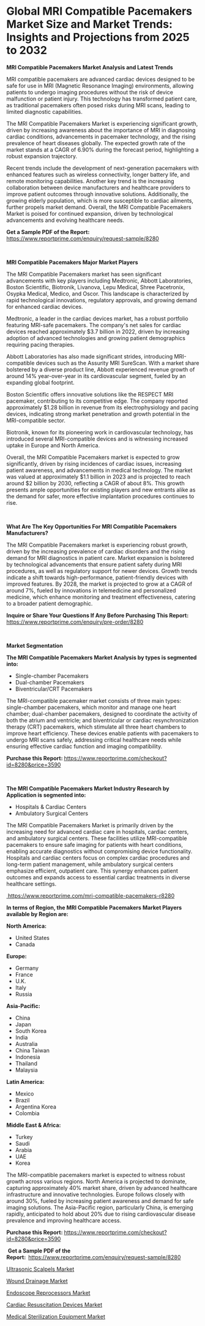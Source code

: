 <p><h1>Global MRI Compatible Pacemakers Market Size and Market Trends: Insights and Projections from 2025 to 2032</h1></p><p><strong>MRI Compatible Pacemakers Market Analysis and Latest Trends</strong></p>
<p><p>MRI compatible pacemakers are advanced cardiac devices designed to be safe for use in MRI (Magnetic Resonance Imaging) environments, allowing patients to undergo imaging procedures without the risk of device malfunction or patient injury. This technology has transformed patient care, as traditional pacemakers often posed risks during MRI scans, leading to limited diagnostic capabilities.</p><p>The MRI Compatible Pacemakers Market is experiencing significant growth, driven by increasing awareness about the importance of MRI in diagnosing cardiac conditions, advancements in pacemaker technology, and the rising prevalence of heart diseases globally. The expected growth rate of the market stands at a CAGR of 6.90% during the forecast period, highlighting a robust expansion trajectory.</p><p>Recent trends include the development of next-generation pacemakers with enhanced features such as wireless connectivity, longer battery life, and remote monitoring capabilities. Another key trend is the increasing collaboration between device manufacturers and healthcare providers to improve patient outcomes through innovative solutions. Additionally, the growing elderly population, which is more susceptible to cardiac ailments, further propels market demand. Overall, the MRI Compatible Pacemakers Market is poised for continued expansion, driven by technological advancements and evolving healthcare needs.</p></p>
<p><strong>Get a Sample PDF of the Report:&nbsp;</strong> <a href="https://www.reportprime.com/enquiry/request-sample/8280?utm_campaign=1169&utm_medium=2&utm_source=Github&utm_content=ia&utm_term=19032025&utm_id=mri-compatible-pacemakers">https://www.reportprime.com/enquiry/request-sample/8280</a></p>
<p>&nbsp;</p>
<p><strong>MRI Compatible Pacemakers Major Market Players</strong></p>
<p><p>The MRI Compatible Pacemakers market has seen significant advancements with key players including Medtronic, Abbott Laboratories, Boston Scientific, Biotronik, Livanova, Lepu Medical, Shree Pacetronix, Osypka Medical, Medico, and Oscor. This landscape is characterized by rapid technological innovations, regulatory approvals, and growing demand for enhanced cardiac devices.</p><p>Medtronic, a leader in the cardiac devices market, has a robust portfolio featuring MRI-safe pacemakers. The company's net sales for cardiac devices reached approximately $3.7 billion in 2022, driven by increasing adoption of advanced technologies and growing patient demographics requiring pacing therapies.</p><p>Abbott Laboratories has also made significant strides, introducing MRI-compatible devices such as the Assurity MRI SureScan. With a market share bolstered by a diverse product line, Abbott experienced revenue growth of around 14% year-over-year in its cardiovascular segment, fueled by an expanding global footprint.</p><p>Boston Scientific offers innovative solutions like the RESPECT MRI pacemaker, contributing to its competitive edge. The company reported approximately $1.28 billion in revenue from its electrophysiology and pacing devices, indicating strong market penetration and growth potential in the MRI-compatible sector.</p><p>Biotronik, known for its pioneering work in cardiovascular technology, has introduced several MRI-compatible devices and is witnessing increased uptake in Europe and North America.</p><p>Overall, the MRI Compatible Pacemakers market is expected to grow significantly, driven by rising incidences of cardiac issues, increasing patient awareness, and advancements in medical technology. The market was valued at approximately $1.1 billion in 2023 and is projected to reach around $2 billion by 2030, reflecting a CAGR of about 8%. This growth presents ample opportunities for existing players and new entrants alike as the demand for safer, more effective implantation procedures continues to rise.</p></p>
<p>&nbsp;</p>
<p><strong>What Are The Key Opportunities For MRI Compatible Pacemakers Manufacturers?</strong></p>
<p><p>The MRI Compatible Pacemakers market is experiencing robust growth, driven by the increasing prevalence of cardiac disorders and the rising demand for MRI diagnostics in patient care. Market expansion is bolstered by technological advancements that ensure patient safety during MRI procedures, as well as regulatory support for newer devices. Growth trends indicate a shift towards high-performance, patient-friendly devices with improved features. By 2028, the market is projected to grow at a CAGR of around 7%, fueled by innovations in telemedicine and personalized medicine, which enhance monitoring and treatment effectiveness, catering to a broader patient demographic.</p></p>
<p><strong>Inquire or Share Your Questions If Any Before Purchasing This Report:</strong> <a href="https://www.reportprime.com/enquiry/pre-order/8280?utm_campaign=1169&utm_medium=2&utm_source=Github&utm_content=ia&utm_term=19032025&utm_id=mri-compatible-pacemakers">https://www.reportprime.com/enquiry/pre-order/8280</a></p>
<p>&nbsp;</p>
<p><strong>Market Segmentation</strong></p>
<p><strong>The MRI Compatible Pacemakers Market Analysis by types is segmented into:</strong></p>
<p><ul><li>Single-chamber Pacemakers</li><li>Dual-chamber Pacemakers</li><li>Biventricular/CRT Pacemakers</li></ul></p>
<p><p>The MRI-compatible pacemaker market consists of three main types: single-chamber pacemakers, which monitor and manage one heart chamber; dual-chamber pacemakers, designed to coordinate the activity of both the atrium and ventricle; and biventricular or cardiac resynchronization therapy (CRT) pacemakers, which stimulate all three heart chambers to improve heart efficiency. These devices enable patients with pacemakers to undergo MRI scans safely, addressing critical healthcare needs while ensuring effective cardiac function and imaging compatibility.</p></p>
<p><strong>Purchase this Report:&nbsp;</strong><a href="https://www.reportprime.com/checkout?id=8280&price=3590&utm_campaign=1169&utm_medium=2&utm_source=Github&utm_content=ia&utm_term=19032025&utm_id=mri-compatible-pacemakers">https://www.reportprime.com/checkout?id=8280&price=3590</a></p>
<p>&nbsp;</p>
<p><strong>The MRI Compatible Pacemakers Market Industry Research by Application is segmented into:</strong></p>
<p><ul><li>Hospitals & Cardiac Centers</li><li>Ambulatory Surgical Centers</li></ul></p>
<p><p>The MRI Compatible Pacemakers Market is primarily driven by the increasing need for advanced cardiac care in hospitals, cardiac centers, and ambulatory surgical centers. These facilities utilize MRI-compatible pacemakers to ensure safe imaging for patients with heart conditions, enabling accurate diagnostics without compromising device functionality. Hospitals and cardiac centers focus on complex cardiac procedures and long-term patient management, while ambulatory surgical centers emphasize efficient, outpatient care. This synergy enhances patient outcomes and expands access to essential cardiac treatments in diverse healthcare settings.</p></p>
<p><a href="https://www.reportprime.com/mri-compatible-pacemakers-r8280?utm_campaign=1169&utm_medium=2&utm_source=Github&utm_content=ia&utm_term=19032025&utm_id=mri-compatible-pacemakers">&nbsp;https://www.reportprime.com/mri-compatible-pacemakers-r8280</a></p>
<p><strong>In terms of Region, the MRI Compatible Pacemakers Market Players available by Region are:</strong></p>
<p>
    <p> <strong> North America: </strong>
        <ul>
            <li>United States</li>
            <li>Canada</li>
        </ul>
        </p> 
    <p> <strong> Europe: </strong>
        <ul>
            <li>Germany</li>
            <li>France</li>
            <li>U.K.</li>
            <li>Italy</li>
            <li>Russia</li>
        </ul>
        </p> 
    <p> <strong> Asia-Pacific: </strong>
        <ul>
            <li>China</li>
            <li>Japan</li>
            <li>South Korea</li>
            <li>India</li>
            <li>Australia</li>
            <li>China Taiwan</li>
            <li>Indonesia</li>
            <li>Thailand</li>
            <li>Malaysia</li>
        </ul>
        </p> 
    <p> <strong> Latin America: </strong>
        <ul>
            <li>Mexico</li>
            <li>Brazil</li>
            <li>Argentina Korea</li>
            <li>Colombia</li>
        </ul>
        </p> 
    <p> <strong> Middle East & Africa: </strong>
        <ul>
            <li>Turkey</li>
            <li>Saudi</li>
            <li>Arabia</li>
            <li>UAE</li>
            <li>Korea</li>
        </ul>
    </p>
    </p>
<p><p>The MRI-compatible pacemakers market is expected to witness robust growth across various regions. North America is projected to dominate, capturing approximately 40% market share, driven by advanced healthcare infrastructure and innovative technologies. Europe follows closely with around 30%, fueled by increasing patient awareness and demand for safe imaging solutions. The Asia-Pacific region, particularly China, is emerging rapidly, anticipated to hold about 20% due to rising cardiovascular disease prevalence and improving healthcare access.</p></p>
<p><strong>Purchase this Report: </strong><a href="https://www.reportprime.com/checkout?id=8280&price=3590&utm_campaign=1169&utm_medium=2&utm_source=Github&utm_content=ia&utm_term=19032025&utm_id=mri-compatible-pacemakers">https://www.reportprime.com/checkout?id=8280&price=3590</a></p>
<p>&nbsp;<strong>Get a Sample PDF of the Report:&nbsp;&nbsp;</strong><a href="https://www.reportprime.com/enquiry/request-sample/8280?utm_campaign=1169&utm_medium=2&utm_source=Github&utm_content=ia&utm_term=19032025&utm_id=mri-compatible-pacemakers">https://www.reportprime.com/enquiry/request-sample/8280</a></p>
<p><strong></strong></p>
<p><p><a href="https://github.com/raeezkenedz/Market-Research-Report-List-1/blob/main/ultrasonic-scalpels-market.md?utm_campaign=1169&utm_medium=2&utm_source=Github&utm_content=ia&utm_term=19032025&utm_id=mri-compatible-pacemakers">Ultrasonic Scalpels Market</a></p><p><a href="https://github.com/elitasvimal/Market-Research-Report-List-1/blob/main/wound-drainage-market.md?utm_campaign=1169&utm_medium=2&utm_source=Github&utm_content=ia&utm_term=19032025&utm_id=mri-compatible-pacemakers">Wound Drainage Market</a></p><p><a href="https://github.com/meuskocov/Market-Research-Report-List-1/blob/main/endoscope-reprocessors-market.md?utm_campaign=1169&utm_medium=2&utm_source=Github&utm_content=ia&utm_term=19032025&utm_id=mri-compatible-pacemakers">Endoscope Reprocessors Market</a></p><p><a href="https://github.com/cheryjhonson/Market-Research-Report-List-1/blob/main/cardiac-resuscitation-devices-market.md?utm_campaign=1169&utm_medium=2&utm_source=Github&utm_content=ia&utm_term=19032025&utm_id=mri-compatible-pacemakers">Cardiac Resuscitation Devices Market</a></p><p><a href="https://github.com/pelahotayabe/Market-Research-Report-List-1/blob/main/medical-sterilization-equipment-market.md?utm_campaign=1169&utm_medium=2&utm_source=Github&utm_content=ia&utm_term=19032025&utm_id=mri-compatible-pacemakers">Medical Sterilization Equipment Market</a></p></p>